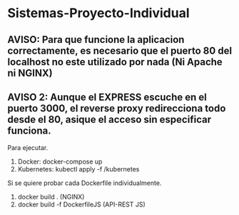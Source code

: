 # Sistemas-Proyecto-Individual

## AVISO: Para que funcione la aplicacion correctamente, es necesario que el puerto 80 del localhost no este utilizado por nada (Ni Apache ni NGINX)

## AVISO 2: Aunque el EXPRESS escuche en el puerto 3000, el reverse proxy redirecciona todo desde el 80, asique el acceso sin especificar funciona.
Para ejecutar.
1. Docker: docker-compose up
2. Kubernetes: kubectl apply -f /kubernetes 

Si se quiere probar cada Dockerfile individualmente.
1. docker build . (NGINX)
2. docker build -f DockerfileJS (API-REST JS)

